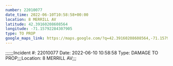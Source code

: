 ```yaml
---
number: 22010077
date_time: 2022-06-10T10:58:58+00:00
location: 8 MERRILL AV
latitude: 42.39160208608564
longitude: -71.15792284307905
type: TO PROP
google_maps_link: https://maps.google.com/?q=42.39160208608564,-71.15792284307905
---
```


;;;;;;Incident #: 22010077  Date: 2022-06-10 10:58:58   Type: DAMAGE TO PROP;;;Location: 8 MERRILL AV;;;
